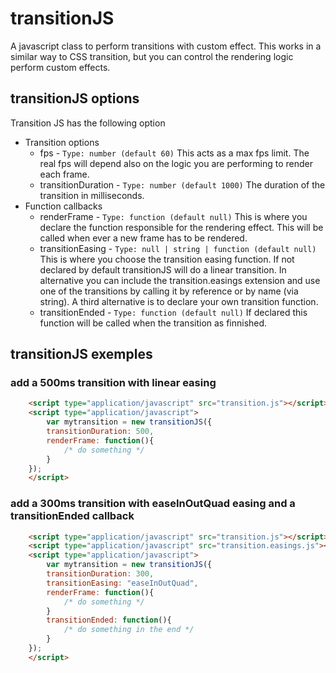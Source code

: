 # transitionJS
 A javascript class to perform transitions with custom effect. This works in a similar way to CSS transition, but you can control the rendering logic perform custom effects.

## transitionJS options
 Transition JS has the following option

* Transition options
  * fps - `Type: number (default 60)` This acts as a max fps limit. The real fps will depend also on the logic you are performing to render each frame.
  * transitionDuration - `Type: number (default 1000)` The duration of the transition in milliseconds.
* Function callbacks
  * renderFrame - `Type: function (default null)` This is where you declare the function responsible for the rendering effect. This will be called when ever a new frame has to be rendered.
  * transitionEasing - `Type: null | string | function (default null)` This is where you choose the transition easing function. If not declared by default transitionJS will do a linear transition. In alternative you can include the transition.easings extension and use one of the transitions by calling it by reference or by name (via string). A third alternative is to declare your own transition function.
  * transitionEnded - `Type: function (default null)` If declared this function will be called when the transition as finnished.

## transitionJS exemples

### add a 500ms transition with linear easing
```html
    <script type="application/javascript" src="transition.js"></script>
    <script type="application/javascript">
        var mytransition = new transitionJS({
        transitionDuration: 500,
        renderFrame: function(){
            /* do something */ 
        }
    });
    </script>
``` 

### add a 300ms transition with easeInOutQuad easing and a transitionEnded callback
```html
    <script type="application/javascript" src="transition.js"></script>
    <script type="application/javascript" src="transition.easings.js"></script>
    <script type="application/javascript">
        var mytransition = new transitionJS({
        transitionDuration: 300,
        transitionEasing: "easeInOutQuad",
        renderFrame: function(){
            /* do something */ 
        }
        transitionEnded: function(){
            /* do something in the end */ 
        }
    });
    </script>
``` 


 
